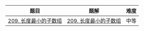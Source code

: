 | 题目                                                         | 题解                                                         | 难度 |
| ------------------------------------------------------------ | ------------------------------------------------------------ | ---- |
| [209. 长度最小的子数组](https://leetcode.cn/problems/minimum-size-subarray-sum/) | [209. 长度最小的子数组](https://github.com/Hipopaaaaa/MyLeetcode/blob/main/question/200-210/209.%20%E9%95%BF%E5%BA%A6%E6%9C%80%E5%B0%8F%E7%9A%84%E5%AD%90%E6%95%B0%E7%BB%84.md) | 中等 |
